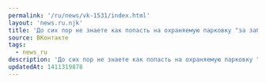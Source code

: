 ```yaml
---
permalink: '/ru/news/vk-1531/index.html'
layout: 'news.ru.njk'
title: 'До сих пор не знаете как попасть на охраняемую парковку "за забором" и паркуете велосипед на св…'
source: ВКонтакте
tags:
  - news_ru
description: 'До сих пор не знаете как попасть на охраняемую парковку "за забором" и паркуете велосипед на св…'
updatedAt: 1411319878
---
```

